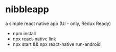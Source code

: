 # nibbleapp
a simple react native app (UI - only, Redux Ready) 


- npm install
- npx react-native link
- npx start && npx react-native run-android
